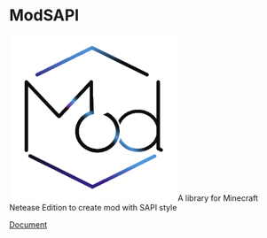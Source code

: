 # ModSAPI

<img src="pack_icon.png" width="300"/>
A library for Minecraft Netease Edition to create mod with SAPI style

[Document](http://modsapi.pages.dev)
